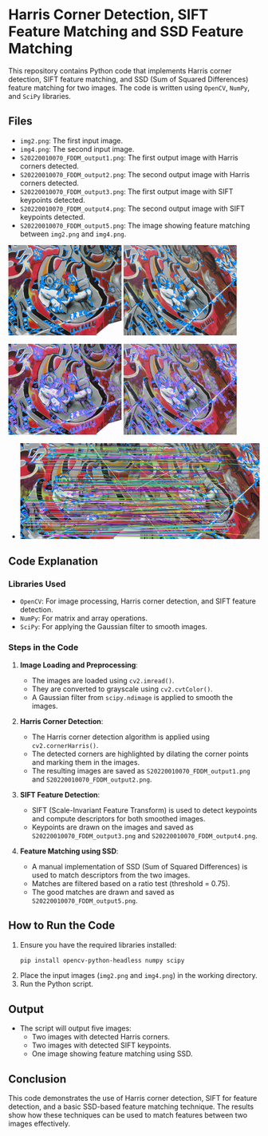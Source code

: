 
# Harris Corner Detection, SIFT Feature Matching and SSD Feature Matching

This repository contains Python code that implements Harris corner detection, SIFT feature matching, and SSD (Sum of Squared Differences) feature matching for two images. The code is written using `OpenCV`, `NumPy`, and `SciPy` libraries.

## Files
- `img2.png`: The first input image.
- `img4.png`: The second input image.
- `S20220010070_FDDM_output1.png`: The first output image with Harris corners detected.
- `S20220010070_FDDM_output2.png`: The second output image with Harris corners detected.
- `S20220010070_FDDM_output3.png`: The first output image with SIFT keypoints detected.
- `S20220010070_FDDM_output4.png`: The second output image with SIFT keypoints detected.
- `S20220010070_FDDM_output5.png`: The image showing feature matching between `img2.png` and `img4.png`.

<p float="left">
  <img src="S20220010070_FDDM_output1.png" width="45%" />
  <img src="S20220010070_FDDM_output2.png" width="45%" />
</p>
<p float="left">
  <img src="S20220010070_FDDM_output3.png" width="45%" />
  <img src="S20220010070_FDDM_output4.png" width="45%" />
</p>

- ![img3-As mentioned in Question](S20220010070_FDDM_output5.png)


## Code Explanation

### Libraries Used
- `OpenCV`: For image processing, Harris corner detection, and SIFT feature detection.
- `NumPy`: For matrix and array operations.
- `SciPy`: For applying the Gaussian filter to smooth images.

### Steps in the Code
1. **Image Loading and Preprocessing**:
   - The images are loaded using `cv2.imread()`.
   - They are converted to grayscale using `cv2.cvtColor()`.
   - A Gaussian filter from `scipy.ndimage` is applied to smooth the images.

2. **Harris Corner Detection**:
   - The Harris corner detection algorithm is applied using `cv2.cornerHarris()`.
   - The detected corners are highlighted by dilating the corner points and marking them in the images.
   - The resulting images are saved as `S20220010070_FDDM_output1.png` and `S20220010070_FDDM_output2.png`.

3. **SIFT Feature Detection**:
   - SIFT (Scale-Invariant Feature Transform) is used to detect keypoints and compute descriptors for both smoothed images.
   - Keypoints are drawn on the images and saved as `S20220010070_FDDM_output3.png` and `S20220010070_FDDM_output4.png`.

4. **Feature Matching using SSD**:
   - A manual implementation of SSD (Sum of Squared Differences) is used to match descriptors from the two images.
   - Matches are filtered based on a ratio test (threshold = 0.75).
   - The good matches are drawn and saved as `S20220010070_FDDM_output5.png`.

## How to Run the Code
1. Ensure you have the required libraries installed:
   ```bash
   pip install opencv-python-headless numpy scipy
   ```
2. Place the input images (`img2.png` and `img4.png`) in the working directory.
3. Run the Python script.

## Output
- The script will output five images:
  - Two images with detected Harris corners.
  - Two images with detected SIFT keypoints.
  - One image showing feature matching using SSD.

## Conclusion
This code demonstrates the use of Harris corner detection, SIFT for feature detection, and a basic SSD-based feature matching technique. The results show how these techniques can be used to match features between two images effectively.
